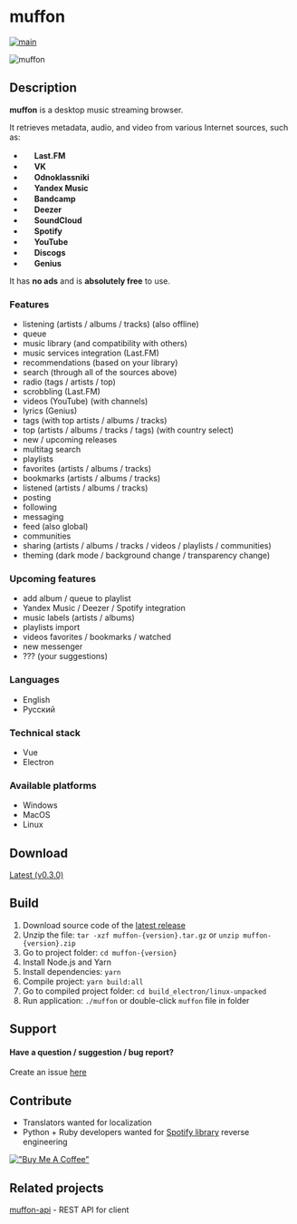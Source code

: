 # muffon
[![main](https://github.com/staniel359/muffon/actions/workflows/main.yml/badge.svg?branch=main)](https://github.com/staniel359/muffon/actions/workflows/main.yml)

![muffon](https://i.ibb.co/b2fLF6V/2022-05-20-23-12-01.png)

## Description
**muffon** is a desktop music streaming browser.

It retrieves metadata, audio, and video from various Internet sources, such as:

- <img src="https://www.last.fm/static/images/favicon.702b239b6194.ico" height="16"> **Last.FM**
- <img src="https://vk.com/images/icons/favicons/fav_logo.ico" height="16"> **VK**
- <img src="https://ok.ru/favicon.ico" height="16"> **Odnoklassniki**
- <img src="https://music.yandex.ru/favicon32.png" height="16"> **Yandex Music**
- <img src="https://s4.bcbits.com/img/favicon/favicon-32x32.png" height="16"> **Bandcamp**
- <img src="https://e-cdns-files.dzcdn.net/cache/images/common/favicon/favicon.a6a53d55264841165a904dbea19d5d73.ico" height="16"> **Deezer**
- <img src="https://a-v2.sndcdn.com/assets/images/sc-icons/favicon-2cadd14bdb.ico" height="16"> **SoundCloud**
- <img src="https://open.scdn.co/cdn/images/favicon32.8e66b099.png" height="16"> **Spotify**
- <img src="https://www.youtube.com/s/desktop/18069be1/img/favicon_32x32.png" height="16"> **YouTube**
- <img src="https://st.discogs.com/94414fa553c3f284a04c3da67024dd6574b8ab6f/images/favicon.ico" height="16"> **Discogs**
- <img src="https://assets.genius.com/images/apple-touch-icon.png" height="16"> **Genius**

It has **no ads** and is **absolutely free** to use.

### Features
- listening (artists / albums / tracks) (also offline)
- queue
- music library (and compatibility with others)
- music services integration (Last.FM)
- recommendations (based on your library)
- search (through all of the sources above)
- radio (tags / artists / top)
- scrobbling (Last.FM)
- videos (YouTube) (with channels)
- lyrics (Genius)
- tags (with top artists / albums / tracks)
- top (artists / albums / tracks / tags) (with country select)
- new / upcoming releases
- multitag search
- playlists
- favorites (artists / albums / tracks)
- bookmarks (artists / albums / tracks)
- listened (artists / albums / tracks)
- posting
- following
- messaging
- feed (also global)
- communities
- sharing (artists / albums / tracks / videos / playlists / communities)
- theming (dark mode / background change / transparency change)

### Upcoming features
- add album / queue to playlist
- Yandex Music / Deezer / Spotify integration
- music labels (artists / albums)
- playlists import
- videos favorites / bookmarks / watched
- new messenger
- ??? (your suggestions)

### Languages
- English
- Русский

### Technical stack
- Vue
- Electron

### Available platforms
- Windows
- MacOS
- Linux

## Download
[Latest (v0.3.0)](https://github.com/staniel359/muffon/releases/tag/v0.3.0)

## Build

1. Download source code of the [latest release](#download)
2. Unzip the file: `tar -xzf muffon-{version}.tar.gz` or `unzip muffon-{version}.zip`
3. Go to project folder: `cd muffon-{version}`
4. Install Node.js and Yarn
5. Install dependencies: `yarn`
6. Compile project: `yarn build:all`
7. Go to compiled project folder: `cd build_electron/linux-unpacked`
8. Run application: `./muffon` or double-click `muffon` file in folder

## Support

#### Have a question / suggestion / bug report?
Create an issue [here](https://github.com/staniel359/muffon/issues)

## Contribute
- Translators wanted for localization
- Python + Ruby developers wanted for [Spotify library](https://github.com/kokarare1212/librespot-python) reverse engineering

[!["Buy Me A Coffee"](https://www.buymeacoffee.com/assets/img/custom_images/orange_img.png)](https://www.buymeacoffee.com/staniel359)

## Related projects
[muffon-api](https://github.com/staniel359/muffon-api) - REST API for client
